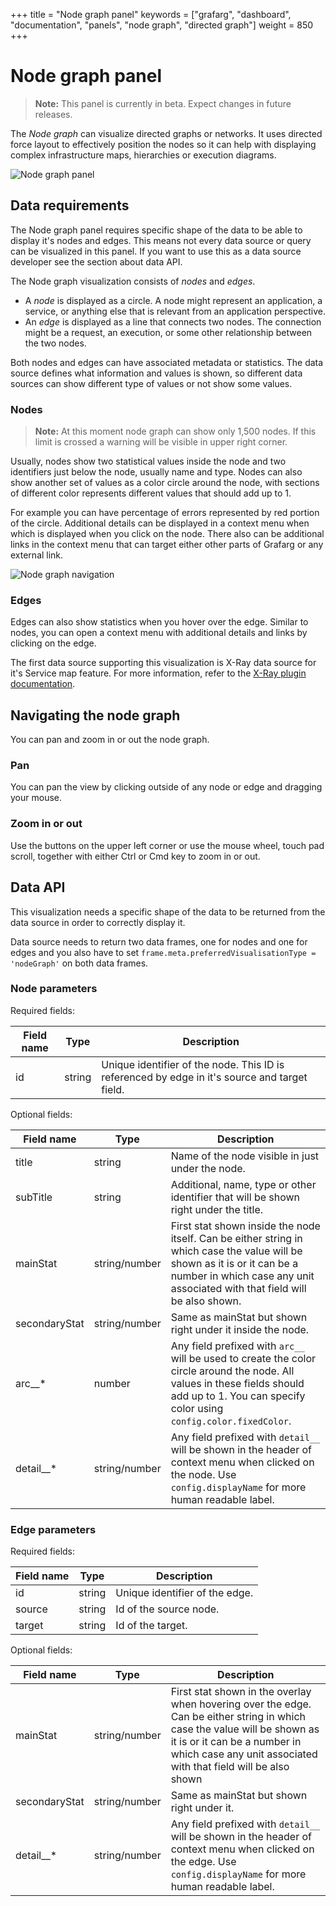 +++
title = "Node graph panel"
keywords = ["grafarg", "dashboard", "documentation", "panels", "node graph", "directed graph"]
weight = 850
+++

# Node graph panel

> **Note:** This panel is currently in beta. Expect changes in future releases.

The _Node graph_ can visualize directed graphs or networks. It uses directed force layout to effectively position the nodes so it can help with displaying complex infrastructure maps, hierarchies or execution diagrams.

![Node graph panel](/static/img/docs/node-graph/node-graph-7-4.png "Node graph")

## Data requirements

The Node graph panel requires specific shape of the data to be able to display it's nodes and edges. This means not every data source or query can be visualized in this panel. If you want to use this as a data source developer see the section about data API.

The Node graph visualization consists of _nodes_ and _edges_.

- A _node_ is displayed as a circle. A node might represent an application, a service, or anything else that is relevant from an application perspective.
- An _edge_ is displayed as a line that connects two nodes. The connection might be a request, an execution, or some other relationship between the two nodes.

Both nodes and edges can have associated metadata or statistics. The data source defines what information and values is shown, so different data sources can show different type of values or not show some values.

### Nodes

> **Note:** At this moment node graph can show only 1,500 nodes. If this limit is crossed a warning will be visible in upper right corner.

Usually, nodes show two statistical values inside the node and two identifiers just below the node, usually name and type. Nodes can also show another set of values as a color circle around the node, with sections of different color represents different values that should add up to 1.

For example you can have percentage of errors represented by red portion of the circle. Additional details can be displayed in a context menu when which is displayed when you click on the node. There also can be additional links in the context menu that can target either other parts of Grafarg or any external link.

![Node graph navigation](/static/img/docs/node-graph/node-graph-navigation-7-4.gif "Node graph navigation")

### Edges

Edges can also show statistics when you hover over the edge. Similar to nodes, you can open a context menu with additional details and links by clicking on the edge.

The first data source supporting this visualization is X-Ray data source for it's Service map feature. For more information, refer to the [X-Ray plugin documentation](https://grafarg.com/grafarg/plugins/grafarg-x-ray-datasource).

## Navigating the node graph

You can pan and zoom in or out the node graph.

### Pan

You can pan the view by clicking outside of any node or edge and dragging your mouse.

### Zoom in or out

Use the buttons on the upper left corner or use the mouse wheel, touch pad scroll, together with either Ctrl or Cmd key to zoom in or out.

## Data API

This visualization needs a specific shape of the data to be returned from the data source in order to correctly display it.

Data source needs to return two data frames, one for nodes and one for edges and you also have to set `frame.meta.preferredVisualisationType = 'nodeGraph'` on both data frames.

### Node parameters

Required fields:

| Field name | Type    | Description |
|------------|---------|-------------|
| id         | string  | Unique identifier of the node. This ID is referenced by edge in it's source and target field. |

Optional fields:

| Field name | Type    | Description |
|------------|---------|-------------|
| title      | string  | Name of the node visible in just under the node. |
| subTitle   | string  | Additional, name, type or other identifier that will be shown right under the title. |
| mainStat   | string/number  | First stat shown inside the node itself. Can be either string in which case the value will be shown as it is or it can be a number in which case any unit associated with that field will be also shown. |
| secondaryStat   | string/number  | Same as mainStat but shown right under it inside the node. |
| arc__*   | number  | Any field prefixed with `arc__` will be used to create the color circle around the node. All values in these fields should add up to 1. You can specify color using `config.color.fixedColor`. |
| detail__*   | string/number  | Any field prefixed with `detail__` will be shown in the header of context menu when clicked on the node. Use `config.displayName` for more human readable label. |

### Edge parameters

Required fields:

| Field name | Type    | Description |
|------------|---------|-------------|
| id         | string  | Unique identifier of the edge. |
| source     | string  | Id of the source node. |
| target     | string  | Id of the target. |

Optional fields:

| Field name | Type    | Description |
|------------|---------|-------------|
| mainStat   | string/number  | First stat shown in the overlay when hovering over the edge. Can be either string in which case the value will be shown as it is or it can be a number in which case any unit associated with that field will be also shown |
| secondaryStat   | string/number  | Same as mainStat but shown right under it. |
| detail__*   | string/number  | Any field prefixed with `detail__` will be shown in the header of context menu when clicked on the edge. Use `config.displayName` for more human readable label. |
